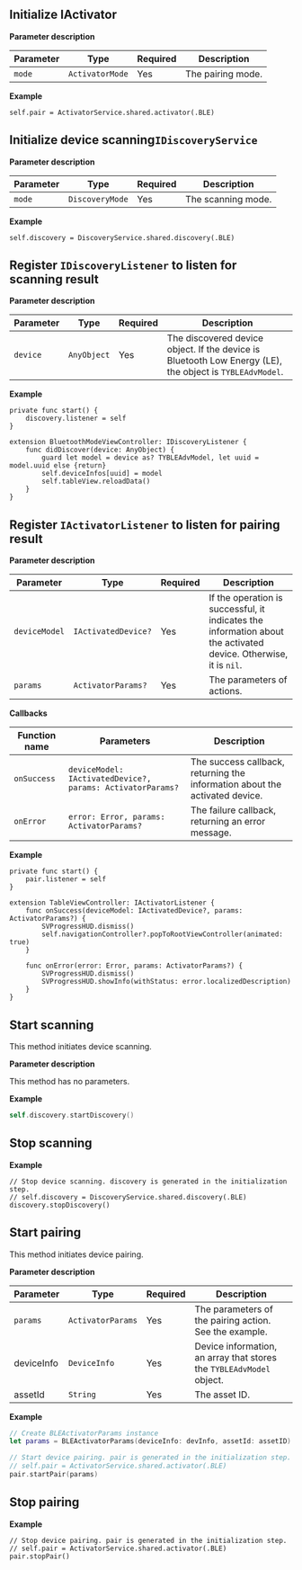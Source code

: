 ## Initialize IActivator

**Parameter description**

| Parameter | Type | Required | Description |
| --- | --- | --- | --- |
| `mode` | `ActivatorMode` | Yes | The pairing mode. |

**Example**

```
self.pair = ActivatorService.shared.activator(.BLE)
```

## Initialize device scanning`IDiscoveryService`

**Parameter description**

| Parameter | Type | Required | Description |
| --- | --- | --- | --- |
| `mode` | `DiscoveryMode` | Yes | The scanning mode. |

**Example**

```
self.discovery = DiscoveryService.shared.discovery(.BLE)
```

## Register `IDiscoveryListener` to listen for scanning result

**Parameter description**

| Parameter | Type | Required | Description |
| --- | --- | --- | --- |
| `device` | `AnyObject` | Yes | The discovered device object. If the device is Bluetooth Low Energy (LE), the object is `TYBLEAdvModel`. |

**Example**

```
private func start() {
    discovery.listener = self    
}

extension BluetoothModeViewController: IDiscoveryListener {
    func didDiscover(device: AnyObject) {
        guard let model = device as? TYBLEAdvModel, let uuid = model.uuid else {return}
        self.deviceInfos[uuid] = model
        self.tableView.reloadData()
    }
}
```

## Register `IActivatorListener` to listen for pairing result

**Parameter description**

| Parameter | Type | Required | Description |
| --- | --- | --- | --- |
| `deviceModel` | `IActivatedDevice?` | Yes | If the operation is successful, it indicates the information about the activated device. Otherwise, it is `nil`. |
| `params` | `ActivatorParams?` | Yes | The parameters of actions. |

**Callbacks**

| Function name | Parameters | Description |
| --- | --- | --- |
| `onSuccess` | `deviceModel: IActivatedDevice?, params: ActivatorParams?` | The success callback, returning the information about the activated device. |
| `onError` | `error: Error, params: ActivatorParams?` | The failure callback, returning an error message. |

**Example**

```
private func start() {
    pair.listener = self    
}

extension TableViewController: IActivatorListener {
    func onSuccess(deviceModel: IActivatedDevice?, params: ActivatorParams?) {
        SVProgressHUD.dismiss()
        self.navigationController?.popToRootViewController(animated: true)
    }
    
    func onError(error: Error, params: ActivatorParams?) {
        SVProgressHUD.dismiss()
        SVProgressHUD.showInfo(withStatus: error.localizedDescription)
    }
}
```

## Start scanning

This method initiates device scanning.

**Parameter description**

This method has no parameters.

**Example**

```swift
self.discovery.startDiscovery()
```

## Stop scanning

**Example**

```
// Stop device scanning. discovery is generated in the initialization step.
// self.discovery = DiscoveryService.shared.discovery(.BLE)
discovery.stopDiscovery()
```

## Start pairing

This method initiates device pairing.

**Parameter description**

| Parameter | Type | Required | Description |
| --- | --- | --- | --- |
| `params` | `ActivatorParams` | Yes | The parameters of the pairing action. See the example. |
| deviceInfo | `DeviceInfo` | Yes | Device information, an array that stores the `TYBLEAdvModel` object. |
| assetId | `String` | Yes | The asset ID. |

**Example**

```swift
// Create BLEActivatorParams instance
let params = BLEActivatorParams(deviceInfo: devInfo, assetId: assetID)

// Start device pairing. pair is generated in the initialization step.
// self.pair = ActivatorService.shared.activator(.BLE)
pair.startPair(params)
```

## Stop pairing

**Example**

```
// Stop device pairing. pair is generated in the initialization step.
// self.pair = ActivatorService.shared.activator(.BLE)
pair.stopPair()
```
